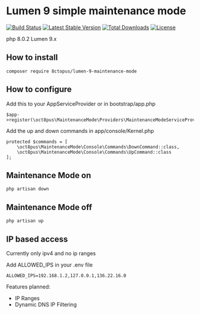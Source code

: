 # Lumen 9 simple maintenance mode

[![Build Status](https://travis-ci.com/8ctopus/lumen-9-maintenance-mode.svg?branch=master)](https://travis-ci.com/8ctopus/lumen-9-maintenance-mode)
[![Latest Stable Version](https://poser.pugx.org/8ctopus/lumen-9-maintenance-mode/v/stable)](https://packagist.org/packages/8ctopus/lumen-9-maintenance-mode)
[![Total Downloads](https://poser.pugx.org/8ctopus/lumen-9-maintenance-mode/downloads)](https://packagist.org/packages/8ctopus/lumen-9-maintenance-mode)
[![License](https://poser.pugx.org/8ctopus/lumen-9-maintenance-mode/license)](https://packagist.org/packages/8ctopus/lumen-9-maintenance-mode)

php 8.0.2 Lumen 9.x

## How to install

    composer require 8ctopus/lumen-9-maintenance-mode

## How to configure

Add this to your AppServiceProvider or in bootstrap/app.php

    $app->register(\oct8pus\MaintenanceMode\Providers\MaintenanceModeServiceProvider::class);

Add the up and down commands in app/console/Kernel.php

    protected $commands = [
        \oct8pus\MaintenanceMode\Console\Commands\DownCommand::class,
        \oct8pus\MaintenanceMode\Console\Commands\UpCommand::class
    ];

## Maintenance Mode on

    php artisan down

## Maintenance Mode off

    php artisan up

## IP based access

Currently only ipv4 and no ip ranges

Add ALLOWED_IPS in your .env file

```
ALLOWED_IPS=192.168.1.2,127.0.0.1,136.22.16.0
```

Features planned:
- IP Ranges
- Dynamic DNS IP Filtering
